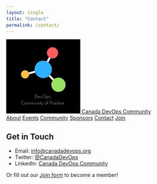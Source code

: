 ```yaml
---
layout: single
title: "Contact"
permalink: /contact/
---
```


<nav class="ortelius-nav">
  <div class="nav-container">
    <a href="index.md" class="nav-logo">
      <img src="assets/logo.png" alt="Canada DevOps Logo" />
      <span>Canada DevOps Community</span>
    </a>
    <div class="nav-links">
      <a href="about.md">About</a>
      <a href="events.md">Events</a>
      <a href="community.md">Community</a>
      <a href="sponsors.md">Sponsors</a>
      <a href="contact.md">Contact</a>
      <a href="join.md" class="nav-cta">Join</a>
    </div>
  </div>
</nav>

<section class="contact-section">
  <h2>Get in Touch</h2>
  <ul>
    <li>Email: <a href="mailto:info@canadadevops.org">info@canadadevops.org</a></li>
    <li>Twitter: <a href="https://twitter.com/CanadaDevOps">@CanadaDevOps</a></li>
    <li>LinkedIn: <a href="https://linkedin.com/company/canadadevops">Canada DevOps Community</a></li>
  </ul>
  <p>Or fill out our <a href="join.md">Join form</a> to become a member!</p>
</section>
